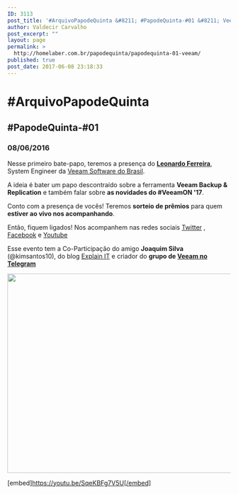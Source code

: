 ```yaml
---
ID: 3113
post_title: '#ArquivoPapodeQuinta &#8211; #PapodeQuinta-#01 &#8211; Veeam'
author: Valdecir Carvalho
post_excerpt: ""
layout: page
permalink: >
  http://homelaber.com.br/papodequinta/papodequinta-01-veeam/
published: true
post_date: 2017-06-08 23:18:33
---
```

<h1>#ArquivoPapodeQuinta</h1>
<h2>#PapodeQuinta-#01</h2>
<h3>08/06/2016</h3>
Nesse primeiro bate-papo, teremos a presença do <a href="https://www.linkedin.com/in/leonardo-ferreira-62a50a11/" target="_blank" rel="noopener noreferrer"><strong>Leonardo Ferreira</strong></a>, System Engineer da <a href="https://www.veeam.com/br" target="_blank" rel="noopener noreferrer">Veeam Software do Brasil</a>.

A ideia é bater um papo descontraído sobre a ferramenta <strong>Veeam Backup &amp; Replication</strong> e também falar sobre <strong>as novidades do #VeeamON '17</strong>.

Conto com a presença de vocês! Teremos <strong>sorteio de prêmios</strong> para quem <strong>estiver ao vivo nos acompanhando</strong>.

Então, fiquem ligados! Nos acompanhem nas redes sociais <a href="https://twitter.com/homelaber" target="_blank" rel="noopener noreferrer">Twitter</a> , <a href="https://www.facebook.com/homelaber/" target="_blank" rel="noopener noreferrer">Facebook</a> e <a href="https://www.youtube.com/homelaberbrasil-tv" target="_blank" rel="noopener noreferrer">Youtube</a>

Esse evento tem a Co-Participação do amigo <strong>Joaquim Silva</strong> (@kimsantos10), do blog <a href="http://explainit.com.br/" target="_blank" rel="noopener noreferrer">Explain IT</a> e criador do <strong>grupo de <a href="https://t.me/VeeamBR" target="_blank" rel="noopener noreferrer">Veeam no Telegram</a></strong>

<img class="aligncenter wp-image-3083" src="http://homelaber.com.br/site/wp-content/uploads/2017/06/papodequinta-leo.png" alt="" width="800" height="450" />

[embed]https://youtu.be/SqeKBFg7V5U[/embed]